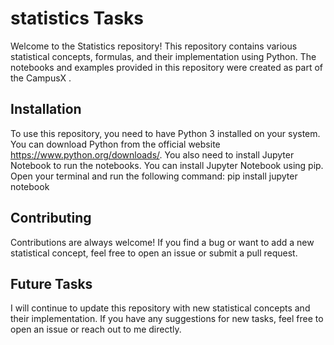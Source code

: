 # statistics Tasks

Welcome to the Statistics repository! This repository contains various statistical concepts, formulas, and their implementation using Python. The notebooks and examples provided in this repository were created as part of the CampusX .



## Installation
To use this repository, you need to have Python 3 installed on your system. 
You can download Python from the official website https://www.python.org/downloads/.
You also need to install Jupyter Notebook to run the notebooks.
You can install Jupyter Notebook using pip. Open your terminal and run the following command:
pip install jupyter notebook



## Contributing
Contributions are always welcome! 
If you find a bug or want to add a new statistical concept, feel free to open an issue or submit a pull request.


## Future Tasks
I will continue to update this repository with new statistical concepts and their implementation. If you have any suggestions for new tasks, feel free to open an issue or reach out to me directly.

